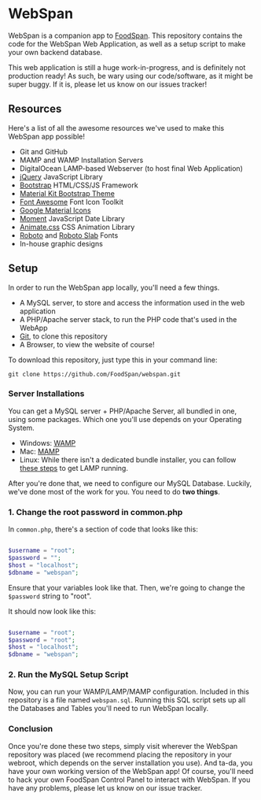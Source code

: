 # WebSpan

WebSpan is a companion app to [FoodSpan](https://foodspan.ca/). This repository contains the code for the WebSpan Web Application, as well as a setup script to make your own backend database.

This web application is still a huge work-in-progress, and is definitely not production ready! As such, be wary using our code/software, as it might be super buggy. If it is, please let us know on our issues tracker!

## Resources

Here's a list of all the awesome resources we've used to make this WebSpan app possible!

* Git and GitHub
* MAMP and WAMP Installation Servers
* DigitalOcean LAMP-based Webserver (to host final Web Application)
* [jQuery](https://jquery.com/) JavaScript Library
* [Bootstrap](http://getbootstrap.com) HTML/CSS/JS Framework
* [Material Kit Bootstrap Theme](http://www.creative-tim.com/product/material-kit)
* [Font Awesome](http://fontawesome.io) Font Icon Toolkit
* [Google Material Icons](https://design.google.com/icons/)
* [Moment](https://github.com/moment/moment) JavaScript Date Library
* [Animate.css](https://github.com/daneden/animate.css) CSS Animation Library
* [Roboto](https://fonts.google.com/specimen/Roboto) and [Roboto Slab](https://fonts.google.com/specimen/Roboto+Slab) Fonts
* In-house graphic designs

## Setup

In order to run the WebSpan app locally, you'll need a few things.

* A MySQL server, to store and access the information used in the web application
* A PHP/Apache server stack, to run the PHP code that's used in the WebApp
* [Git](https://git-scm.com/), to clone this repository
* A Browser, to view the website of course!

To download this repository, just type this in your command line:

```
git clone https://github.com/FoodSpan/webspan.git
```

### Server Installations

You can get a MySQL server + PHP/Apache Server, all bundled in one, using some packages. Which one you'll use depends on your Operating System.

* Windows: [WAMP](http://www.wampserver.com/en/)
* Mac: [MAMP](https://www.mamp.info/en/)
* Linux: While there isn't a dedicated bundle installer, you can follow [these steps](https://www.digitalocean.com/community/tutorials/how-to-install-linux-apache-mysql-php-lamp-stack-on-ubuntu) to get LAMP running.

After you're done that, we need to configure our MySQL Database. Luckily, we've done most of the work for you. You need to do **two things**.

### 1. Change the root password in common.php

In `common.php`, there's a section of code that looks like this:

```php

$username = "root";
$password = "";
$host = "localhost";
$dbname = "webspan";

```

Ensure that your variables look like that. Then, we're going to change the `$password` string to "root".

It should now look like this:

```php

$username = "root";
$password = "root";
$host = "localhost";
$dbname = "webspan";

```

### 2. Run the MySQL Setup Script

Now, you can run your WAMP/LAMP/MAMP configuration. Included in this repository is a file named `webspan.sql`. Running this SQL script sets up all the Databases and Tables you'll need to run WebSpan locally.

### Conclusion

Once you're done these two steps, simply visit wherever the WebSpan repository was placed (we recommend placing the repository in your webroot, which depends on the server installation you use). And ta-da, you have your own working version of the WebSpan app! Of course, you'll need to hack your own FoodSpan Control Panel to interact with WebSpan. If you have any problems, please let us know on our issue tracker.
